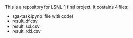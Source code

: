 This is a repository for LSML-1 final project.
It contains 4 files:
- sga-task.ipynb (file with code)
- result_df.csv
- result_sql.csv
- result_rdd.csv
